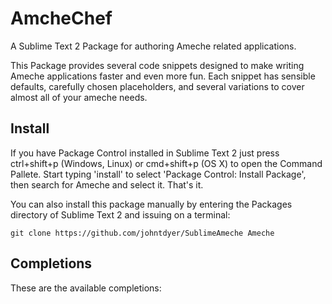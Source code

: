 AmcheChef
===========

A Sublime Text 2 Package for authoring Ameche related applications.

This Package provides several code snippets designed to make writing Ameche applications faster and even more fun.
Each snippet has sensible defaults, carefully chosen placeholders, and several variations to cover almost all of your ameche needs.


Install
-------

If you have Package Control installed in Sublime Text 2 just press ctrl+shift+p (Windows, Linux) or cmd+shift+p (OS X) to open the Command Pallete.
Start typing 'install' to select 'Package Control: Install Package', then search for Ameche and select it. That's it.

You can also install this package manually by entering the Packages directory of Sublime Text 2 and issuing on a terminal:

    git clone https://github.com/johntdyer/SublimeAmeche Ameche



Completions
-----------

These are the available completions:
